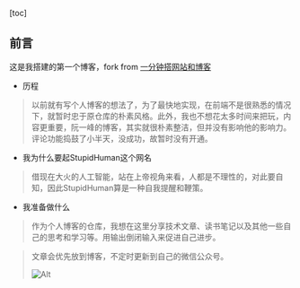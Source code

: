 [toc]

## 前言

这是我搭建的第一个博客，fork from [一分钟搭网站和博客](https://github.com/TerminusBot/terminus-jekyll-template)

- 历程

> 以前就有写个人博客的想法了，为了最快地实现，在前端不是很熟悉的情况下，就暂时忠于原仓库的朴素风格。此外，我也不想花太多时间来把玩，内容更重要，阮一峰的博客，其实就很朴素整洁，但并没有影响他的影响力。评论功能捣鼓了小半天，没成功，故暂时没有开通。

- 我为什么要起StupidHuman这个网名

> 借现在大火的人工智能，站在上帝视角来看，人都是不理性的，对此要自知，因此StupidHuman算是一种自我提醒和鞭策。

- 我准备做什么

>作为个人博客的仓库，我想在这里分享技术文章、读书笔记以及其他一些自己的思考和学习等。用输出倒闭输入来促进自己进步。

>文章会优先放到博客，不定时更新到自己的微信公众号。
>
>![Alt](https://user-images.githubusercontent.com/35519242/76520646-44329f00-649e-11ea-8b6d-821756aea702.jpg)

 
 
